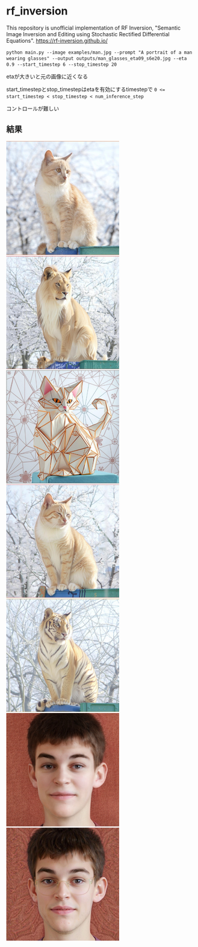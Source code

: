 # rf_inversion

This repository is unofficial implementation of RF Inversion, "Semantic Image Inversion and Editing using
Stochastic Rectified Differential Equations".
https://rf-inversion.github.io/ 

``` コマンド例
python main.py --image examples/man.jpg --prompt "A portrait of a man wearing glasses" --output outputs/man_glasses_eta09_s6e20.jpg --eta 0.9 --start_timestep 6 --stop_timestep 20 
```

etaが大きいと元の画像に近くなる

start_timestepとstop_timestepはetaを有効にするtimestepで
`0 <= start_timestep < stop_timestep < num_inference_step`

コントロールが難しい

## 結果
<img src="examples/cat.jpg" alt="Cat" width="300px">
<img src="img/cat_lion_eta09_s0e5.jpg" alt="Cat Lion" width="300px">
<img src="img/cat_origami_cat_eta08_s0e2.jpg" alt="Cat Origami" width="300px">
<img src="img/cat_sleeping_cat.jpg" alt="Sleeping Cat" width="300px">
<img src="img/cat_tiger_eta08_s0e5.jpg" alt="Cat Tiger" width="300px">

<img src="examples/man.jpg" alt="Man" width="300px">
<img src="img/man_glasses_eta09_s6e20.jpg" alt="Man with Glasses" width="300px">
